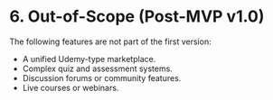 # 6. Out-of-Scope (Post-MVP v1.0)
The following features are not part of the first version:

* A unified Udemy-type marketplace.
* Complex quiz and assessment systems.
* Discussion forums or community features.
* Live courses or webinars.
